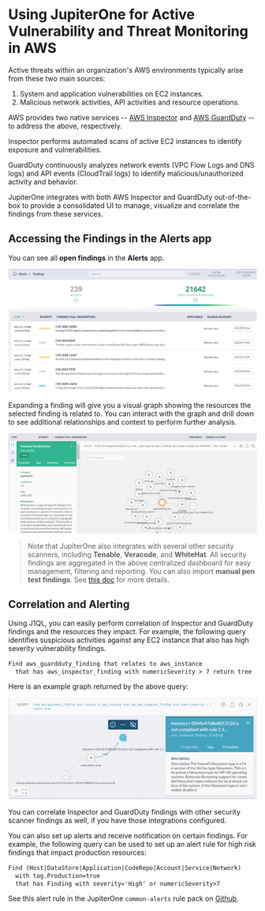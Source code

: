 # Using JupiterOne for Active Vulnerability and Threat Monitoring in AWS

Active threats within an organization's AWS environments typically arise from these two main sources:

1. System and application vulnerabilities on EC2 instances.
2. Malicious network activities, API activities and resource operations.

AWS provides two native services -- [AWS Inspector](https://docs.aws.amazon.com/inspector/latest/userguide/index.html) and [AWS GuardDuty](https://docs.aws.amazon.com/guardduty/latest/ug/what-is-guardduty.html) -- to address the above, respectively.

Inspector performs automated scans of active EC2 instances to identify exposure and vulnerabilities.

GuardDuty continuously analyzes network events (VPC Flow Logs and DNS logs) and API events (CloudTrail logs) to identify malicious/unauthorized activity and behavior.

JupiterOne integrates with both AWS Inspector and GuardDuty out-of-the-box to provide a consolidated UI to manage, visualize and correlate the findings from these services.

## Accessing the Findings in the Alerts app

You can see all **open findings** in the **Alerts** app.

![alerts-findings](../../assets/alerts-findings-grid.png) 

Expanding a finding will give you a visual graph showing the resources the selected finding is related to. You can interact with the graph and drill down to see additional relationships and context to perform further analysis.

![alerts-findings](../../assets/alerts-findings-graph.png)

> Note that JupiterOne also integrates with several other security scanners, including **Tenable**, **Veracode**, and **WhiteHat**. All security findings are aggregated in the above centralized dashboard for easy management, filtering and reporting. You can also import **manual pen test findings**. See [this doc](../../security-operations/secops-artifacts-in-j1.md)  for more details.

## Correlation and Alerting

Using J1QL, you can easily perform correlation of Inspector and GuardDuty findings and the resources they impact. For example, the following query identifies suspicious activities against any EC2 instance that also has high severity vulnerability findings.

```j1ql
Find aws_guardduty_finding that relates to aws_instance
  that has aws_inspector_finding with numericSeverity > 7 return tree
```

Here is an example graph returned by the above query:

![guardduty-inspector-finding-correlation](../../assets/graph-guardduty-inspector-finding-correlation.png)

You can correlate Inspector and GuardDuty findings with other security scanner findings as well, if you have those integrations configured. 

You can also set up alerts and receive notification on certain findings. For example, the following query can be used to set up an alert rule for high risk findings that impact production resources:

```j1ql
Find (Host|DataStore|Application|CodeRepo|Account|Service|Network)
  with tag.Production=true
  that has Finding with severity='High' or numericSeverity>7
```

See this alert rule in the JupiterOne `common-alerts` rule pack on [Github](https://github.com/JupiterOne/jupiterone-alert-rules/blob/master/rule-packs/common-alerts.json).
